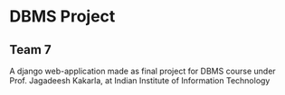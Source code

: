 # DBMS Project
## Team 7
A django web-application made as final project for DBMS course under Prof. Jagadeesh Kakarla, at Indian Institute of Information Technology